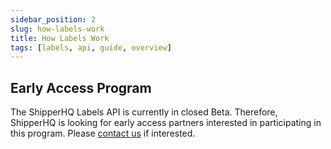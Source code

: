 ```yaml
---
sidebar_position: 2
slug: how-labels-work
title: How Labels Work
tags: [labels, api, guide, overview]
---
```


## Early Access Program

The ShipperHQ Labels API is currently in closed Beta. Therefore, ShipperHQ is looking for early access partners interested in participating in this program.
Please [contact us](/contact) if interested.
